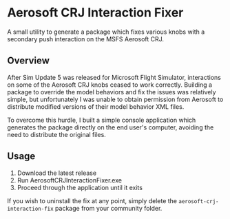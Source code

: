 # Aerosoft CRJ Interaction Fixer
A small utility to generate a package which fixes various knobs with a secondary push interaction on the MSFS Aerosoft CRJ.

Overview
--------
After Sim Update 5 was released for Microsoft Flight Simulator, interactions on some of the Aerosoft CRJ knobs ceased to work correctly. Building a package to override the model behaviors and fix the issues was relatively simple, but unfortunately I was unable to obtain permission from Aerosoft to distribute modified versions of their model behavior XML files.

To overcome this hurdle, I built a simple console application which generates the package directly on the end user's computer, avoiding the need to distribute the original files.

Usage
-----
1. Download the latest release
2. Run AerosoftCRJInteractionFixer.exe
3. Proceed through the application until it exits

If you wish to uninstall the fix at any point, simply delete the `aerosoft-crj-interaction-fix` package from your community folder.
